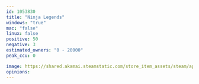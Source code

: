 ```yaml
---
id: 1053830
title: "Ninja Legends"
windows: "true"
mac: "false"
linux: false
positive: 50
negative: 3
estimated_owners: "0 - 20000"
peak_ccu: 0

image: https://shared.akamai.steamstatic.com/store_item_assets/steam/apps/1053830/header.jpg?t=1583873528
opinions:
---
```

